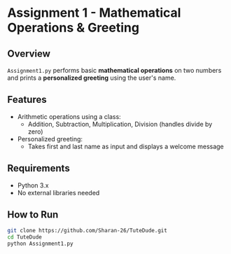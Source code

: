# Assignment 1 - Mathematical Operations & Greeting

## Overview
`Assignment1.py` performs basic **mathematical operations** on two numbers and prints a **personalized greeting** using the user's name.

## Features
- Arithmetic operations using a class:
  - Addition, Subtraction, Multiplication, Division (handles divide by zero)
- Personalized greeting:
  - Takes first and last name as input and displays a welcome message

## Requirements
- Python 3.x  
- No external libraries needed

## How to Run
```bash
git clone https://github.com/Sharan-26/TuteDude.git
cd TuteDude
python Assignment1.py
